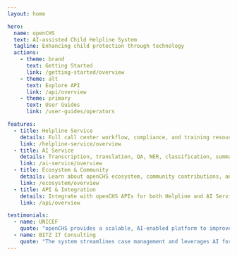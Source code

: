 ```yaml
---
layout: home

hero:
  name: openCHS
  text: AI-assisted Child Helpline System
  tagline: Enhancing child protection through technology
  actions:
    - theme: brand
      text: Getting Started
      link: /getting-started/overview
    - theme: alt
      text: Explore API
      link: /api/overview
    - theme: primary
      text: User Guides
      link: /user-guides/operators

features:
  - title: Helpline Service
    details: Full call center workflow, compliance, and training resources for child protection.
    link: /helpline-service/overview
  - title: AI Service
    details: Transcription, translation, QA, NER, classification, summarization, and insights for helpline data.
    link: /ai-service/overview
  - title: Ecosystem & Community
    details: Learn about openCHS ecosystem, community contributions, and collaborative tools.
    link: /ecosystem/overview
  - title: API & Integration
    details: Integrate with openCHS APIs for both Helpline and AI Services.
    link: /api/overview

testimonials:
  - name: UNICEF
    quote: "openCHS provides a scalable, AI-enabled platform to improve child helpline services."
  - name: BITZ IT Consulting
    quote: "The system streamlines case management and leverages AI for actionable insights."
---
```

